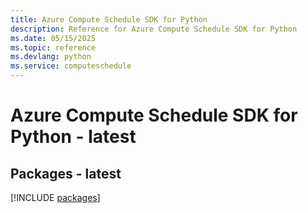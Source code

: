 ```yaml
---
title: Azure Compute Schedule SDK for Python
description: Reference for Azure Compute Schedule SDK for Python
ms.date: 05/15/2025
ms.topic: reference
ms.devlang: python
ms.service: computeschedule
---
```

# Azure Compute Schedule SDK for Python - latest
## Packages - latest
[!INCLUDE [packages](compute-schedule-index.md)]